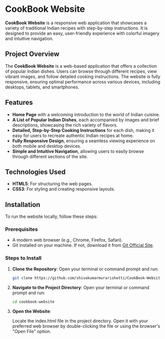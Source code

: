 # CookBook Website

**CookBook Website** is a responsive web application that showcases a variety of traditional Indian recipes with step-by-step instructions. It is designed to provide an easy, user-friendly experience with colorful imagery and intuitive navigation.

## Project Overview
The **CookBook Website** is a web-based application that offers a collection of popular Indian dishes. Users can browse through different recipes, view vibrant images, and follow detailed cooking instructions. The website is fully responsive, ensuring optimal performance across various devices, including desktops, tablets, and smartphones.

## Features
- **Home Page** with a welcoming introduction to the world of Indian cuisine.
- **A List of Popular Indian Dishes**, each accompanied by images and brief descriptions, showcasing the rich variety of flavors.
- **Detailed, Step-by-Step Cooking Instructions** for each dish, making it easy for users to recreate authentic Indian recipes at home.
- **Fully Responsive Design**, ensuring a seamless viewing experience on both mobile and desktop devices.
- **Simple and Intuitive Navigation**, allowing users to easily browse through different sections of the site.

## Technologies Used
- **HTML5**: For structuring the web pages.
- **CSS3**: For styling and creating responsive layouts.

## Installation
To run the website locally, follow these steps:

### Prerequisites
- A modern web browser (e.g., Chrome, Firefox, Safari).
- Git installed on your machine. If not, download it from [Git Official Site](https://git-scm.com/).

### Steps to Install
1. **Clone the Repository**:
   Open your terminal or command prompt and run:
   ```bash
   git clone https://github.com/shivakumarmurarishetti/CookBook-Website
2. **Navigate to the Project Directory**:
   Open your terminal or command prompt and run:
   ```bash
   cd cookbook-website
3. **Open the Website**:
   
   Locate the index.html file in the project directory.
   Open it with your preferred web browser by double-clicking the file or using the browser's "Open File" option.   
